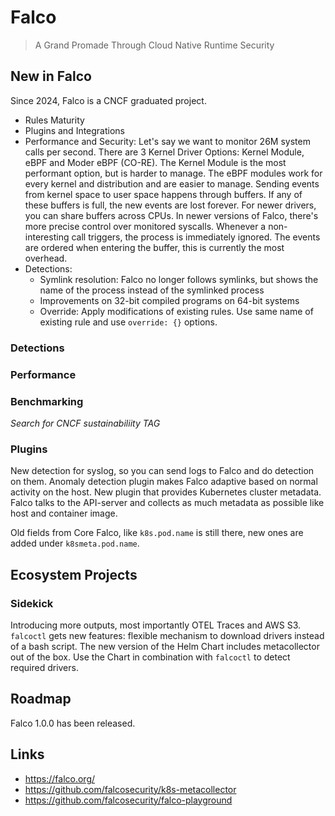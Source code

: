 # Falco

> A Grand Promade Through Cloud Native Runtime Security

## New in Falco

Since 2024, Falco is a CNCF graduated project.

- Rules Maturity
- Plugins and Integrations
- Performance and Security: Let's say we want to monitor 26M system calls per second. There are 3 Kernel Driver Options: Kernel Module, eBPF and Moder eBPF (CO-RE). The Kernel
Module is the most performant option, but is harder to manage. The eBPF modules work for every kernel and distribution and are easier to manage. Sending events from kernel space to user
space happens through buffers. If any of these buffers is full, the new events are lost forever. For newer drivers, you can share buffers across CPUs. In newer versions of Falco,
there's more precise control over monitored syscalls. Whenever a non-interesting call triggers, the process is immediately ignored. The events are ordered when entering the buffer,
this is currently the most overhead. 
- Detections:
  - Symlink resolution: Falco no longer follows symlinks, but shows the name of the process instead of the symlinked process
  - Improvements on 32-bit compiled programs on 64-bit systems
  - Override: Apply modifications of existing rules. Use same name of existing rule and use `override: {}` options.

### Detections



### Performance


### Benchmarking

_Search for CNCF sustainabiliity TAG_

### Plugins

New detection for syslog, so you can send logs to Falco and do detection on them. Anomaly detection plugin makes Falco adaptive based on normal activity on the host.
New plugin that provides Kubernetes cluster metadata. Falco talks to the API-server and collects as much metadata as possible like host and container image.

Old fields from Core Falco, like `k8s.pod.name` is still there, new ones are added under `k8smeta.pod.name`.

## Ecosystem Projects

### Sidekick

Introducing more outputs, most importantly OTEL Traces and AWS S3.
`falcoctl` gets new features: flexible mechanism to download drivers instead of a bash script. The new version of the Helm Chart includes metacollector out of the box.
Use the Chart in combination with `falcoctl` to detect required drivers.

## Roadmap

Falco 1.0.0 has been released.

## Links

- <https://falco.org/>
- <https://github.com/falcosecurity/k8s-metacollector>
- <https://github.com/falcosecurity/falco-playground>
